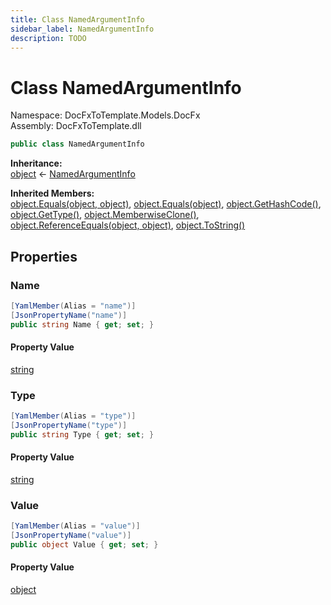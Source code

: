 ```yaml
---
title: Class NamedArgumentInfo
sidebar_label: NamedArgumentInfo
description: TODO
---
```


# Class NamedArgumentInfo
Namespace: DocFxToTemplate.Models.DocFx   
Assembly: DocFxToTemplate.dll
    
   

```csharp title="src/DocFxToTemplate/Models/DocFx/NamedArgumentInfo.cs#9" 
public class NamedArgumentInfo
```

**Inheritance:**   
[object](https://learn.microsoft.com/dotnet/api/system.object) &lt;- 
[NamedArgumentInfo](../DocFxToTemplate.Models.DocFx/NamedArgumentInfo)   

**Inherited Members:**   
[object.Equals(object, object)](https://learn.microsoft.com/dotnet/api/system.object.equals#system-object-equals(system-object-system-object)), [object.Equals(object)](https://learn.microsoft.com/dotnet/api/system.object.equals#system-object-equals(system-object)), [object.GetHashCode()](https://learn.microsoft.com/dotnet/api/system.object.gethashcode), [object.GetType()](https://learn.microsoft.com/dotnet/api/system.object.gettype), [object.MemberwiseClone()](https://learn.microsoft.com/dotnet/api/system.object.memberwiseclone), [object.ReferenceEquals(object, object)](https://learn.microsoft.com/dotnet/api/system.object.referenceequals), [object.ToString()](https://learn.microsoft.com/dotnet/api/system.object.tostring)   

   

## Properties
### Name
   
            
```csharp title="src/DocFxToTemplate/Models/DocFx/NamedArgumentInfo.cs#11"
[YamlMember(Alias = "name")]
[JsonPropertyName("name")]
public string Name { get; set; }
```   

#### Property Value
[string](https://learn.microsoft.com/dotnet/api/system.string)   
   
### Type
   
            
```csharp title="src/DocFxToTemplate/Models/DocFx/NamedArgumentInfo.cs#15"
[YamlMember(Alias = "type")]
[JsonPropertyName("type")]
public string Type { get; set; }
```   

#### Property Value
[string](https://learn.microsoft.com/dotnet/api/system.string)   
   
### Value
   
            
```csharp title="src/DocFxToTemplate/Models/DocFx/NamedArgumentInfo.cs#20"
[YamlMember(Alias = "value")]
[JsonPropertyName("value")]
public object Value { get; set; }
```   

#### Property Value
[object](https://learn.microsoft.com/dotnet/api/system.object)   
   
   

   

   

   

   

   